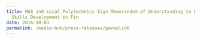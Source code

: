 ```yaml
---
title: MAS and Local Polytechnics Sign Memorandum of Understanding to Promote
  Skills Development in Fin
date: 2016-10-03
permalink: /media-hub/press-releases/permalink
---
```


